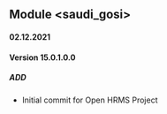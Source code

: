 ## Module <saudi_gosi>

#### 02.12.2021
#### Version 15.0.1.0.0
##### ADD
- Initial commit for Open HRMS Project

